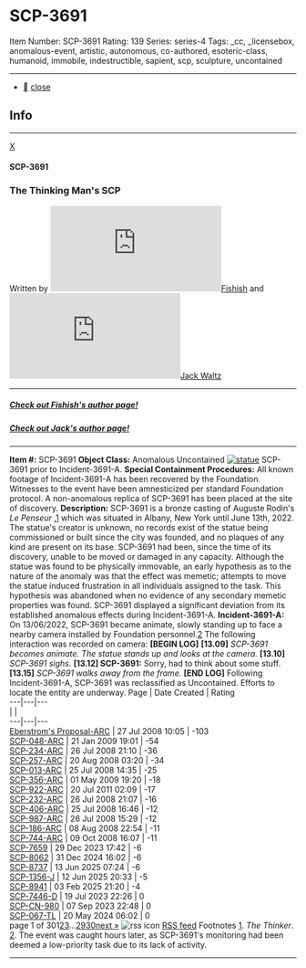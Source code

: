 # SCP-3691
Item Number: SCP-3691
Rating: 139
Series: series-4
Tags: _cc, _licensebox, anomalous-event, artistic, autonomous, co-authored, esoteric-class, humanoid, immobile, indestructible, sapient, scp, sculpture, uncontained

---

  * [](javascript:;)
[close](javascript:;)
## Info
* * *
[X](javascript:;)
#### SCP-3691
### The Thinking Man's SCP
Written by [![Fishish](https://www.wikidot.com/avatar.php?userid=6066968&amp;size=small&amp;timestamp=1749651115)](http://www.wikidot.com/user:info/fishish)[Fishish](http://www.wikidot.com/user:info/fishish) and [![Jack Waltz](https://www.wikidot.com/avatar.php?userid=7989351&amp;size=small&amp;timestamp=1749651115)](http://www.wikidot.com/user:info/jack-waltz)[Jack Waltz](http://www.wikidot.com/user:info/jack-waltz)
* * *
##### [Check out Fishish's author page!](/fishishpage)
##### [Check out Jack's author page!](/jack-waltz)
* * *

**Item #:** SCP-3691
**Object Class:** Anomalous Uncontained
[![statue](https://scp-wiki.wdfiles.com/local--resized-images/scp-3691/statue/medium.jpg)](https://scp-wiki.wdfiles.com/local--files/scp-3691/statue)
SCP-3691 prior to Incident-3691-A.
**Special Containment Procedures:** All known footage of Incident-3691-A has been recovered by the Foundation. Witnesses to the event have been amnesticized per standard Foundation protocol. A non-anomalous replica of SCP-3691 has been placed at the site of discovery.
**Description:** SCP-3691 is a bronze casting of Auguste Rodin's _Le Penseur_ ,[1](javascript:;) which was situated in Albany, New York until June 13th, 2022. The statue's creator is unknown, no records exist of the statue being commissioned or built since the city was founded, and no plaques of any kind are present on its base.
SCP-3691 had been, since the time of its discovery, unable to be moved or damaged in any capacity. Although the statue was found to be physically immovable, an early hypothesis as to the nature of the anomaly was that the effect was memetic; attempts to move the statue induced frustration in all individuals assigned to the task. This hypothesis was abandoned when no evidence of any secondary memetic properties was found.
SCP-3691 displayed a significant deviation from its established anomalous effects during Incident-3691-A.
**Incident-3691-A:** On 13/06/2022, SCP-3691 became animate, slowly standing up to face a nearby camera installed by Foundation personnel.[2](javascript:;) The following interaction was recorded on camera:
**[BEGIN LOG]**
**[13.09]** _SCP-3691 becomes animate. The statue stands up and looks at the camera._
**[13.10]** _SCP-3691 sighs._
**[13.12] SCP-3691:** Sorry, had to think about some stuff.
**[13.15]** _SCP-3691 walks away from the frame._
**[END LOG]**
Following Incident-3691-A, SCP-3691 was reclassified as Uncontained. Efforts to locate the entity are underway.
Page | Date Created | Rating  
---|---|---  
|  |   
---|---|---  
[Eberstrom's Proposal-ARC](/eberstrom-s-proposal-arc) | 27 Jul 2008 10:05 | -103  
[SCP-048-ARC](/scp-048-arc) | 21 Jan 2009 19:01 | -54  
[SCP-234-ARC](/scp-234-arc) | 26 Jul 2008 21:10 | -36  
[SCP-257-ARC](/scp-257-arc) | 20 Aug 2008 03:20 | -34  
[SCP-013-ARC](/scp-013-arc) | 25 Jul 2008 14:35 | -25  
[SCP-356-ARC](/scp-356-arc) | 01 May 2009 19:20 | -18  
[SCP-922-ARC](/scp-922-arc) | 20 Jul 2011 02:09 | -17  
[SCP-232-ARC](/scp-232-arc) | 26 Jul 2008 21:07 | -16  
[SCP-406-ARC](/scp-406-arc) | 25 Jul 2008 16:46 | -12  
[SCP-987-ARC](/scp-987-arc) | 26 Jul 2008 15:29 | -12  
[SCP-186-ARC](/scp-186-arc) | 08 Aug 2008 22:54 | -11  
[SCP-744-ARC](/scp-744-arc) | 09 Oct 2008 16:07 | -11  
[SCP-7659](/scp-7659) | 29 Dec 2023 17:42 | -6  
[SCP-8062](/scp-8062) | 31 Dec 2024 16:02 | -6  
[SCP-8737](/scp-8737) | 13 Jun 2025 07:24 | -6  
[SCP-1356-J](/scp-1356-j) | 12 Jun 2025 20:33 | -5  
[SCP-8941](/scp-8941) | 03 Feb 2025 21:20 | -4  
[SCP-7446-D](/scp-7446) | 19 Jul 2023 22:26 | 0  
[SCP-CN-980](/scp-cn-980) | 07 Sep 2023 22:48 | 0  
[SCP-067-TL](/scp-067-tl) | 20 May 2024 06:02 | 0  
page 1 of 301[2](/scp-3691/p/2)[3](/scp-3691/p/3)...[29](/scp-3691/p/29)[30](/scp-3691/p/30)[next »](/scp-3691/p/2)
![rss icon](/common--theme/base/images/feed/feed-icon-14x14.png) [RSS feed](http://scp-wiki.wikidot.com/feed/pages/pagename/scp-3691/category/_default/tags/scp/rating/%3C20/order/rating/t/Lowest+Rated+SCPs)
Footnotes
[1](javascript:;). _The Thinker_.
[2](javascript:;). The event was caught hours later, as SCP-3691's monitoring had been deemed a low-priority task due to its lack of activity.
* * *